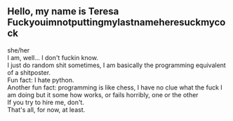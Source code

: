 <!--
**ComradeYellowCitrusFruit/ComradeYellowCitrusFruit** is a ✨ _special_ ✨ repository because its `README.md` (this file) appears on your GitHub profile.

Here are some ideas to get you started:

- 🔭 I’m currently working on ...
- 🌱 I’m currently learning ...
- 👯 I’m looking to collaborate on ...
- 🤔 I’m looking for help with ...
- 💬 Ask me about ...
- 📫 How to reach me: ...
- 😄 Pronouns: ...
- ⚡ Fun fact: ...
-->

## Hello, my name is Teresa Fuckyouimnotputtingmylastnameheresuckmycock
she/her  
I am, well... I don't fuckin know.  
I just do random shit sometimes, I am basically the programming equivalent of a shitposter.  
Fun fact: I hate python.  
Another fun fact: programming is like chess, I have no clue what the fuck I am doing but it some how works, or fails horribly, one or the other  
If you try to hire me, don't.  
That's all, for now, at least.  

